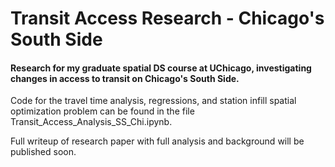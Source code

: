 # Transit Access Research - Chicago's South Side
#### Research for my graduate spatial DS course at UChicago, investigating changes in access to transit on Chicago's South Side.

Code for the travel time analysis, regressions, and station infill spatial optimization problem can be found in the file Transit_Access_Analysis_SS_Chi.ipynb. 

Full writeup of research paper with full analysis and background will be published soon. 
